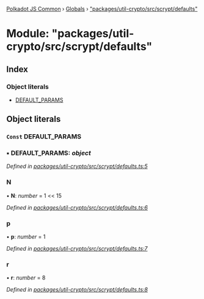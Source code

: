[Polkadot JS Common](../README.md) › [Globals](../globals.md) › ["packages/util-crypto/src/scrypt/defaults"](_packages_util_crypto_src_scrypt_defaults_.md)

# Module: "packages/util-crypto/src/scrypt/defaults"

## Index

### Object literals

* [DEFAULT_PARAMS](_packages_util_crypto_src_scrypt_defaults_.md#const-default_params)

## Object literals

### `Const` DEFAULT_PARAMS

### ▪ **DEFAULT_PARAMS**: *object*

*Defined in [packages/util-crypto/src/scrypt/defaults.ts:5](https://github.com/polkadot-js/common/blob/92cc8fc4e/packages/util-crypto/src/scrypt/defaults.ts#L5)*

###  N

• **N**: *number* = 1 << 15

*Defined in [packages/util-crypto/src/scrypt/defaults.ts:6](https://github.com/polkadot-js/common/blob/92cc8fc4e/packages/util-crypto/src/scrypt/defaults.ts#L6)*

###  p

• **p**: *number* = 1

*Defined in [packages/util-crypto/src/scrypt/defaults.ts:7](https://github.com/polkadot-js/common/blob/92cc8fc4e/packages/util-crypto/src/scrypt/defaults.ts#L7)*

###  r

• **r**: *number* = 8

*Defined in [packages/util-crypto/src/scrypt/defaults.ts:8](https://github.com/polkadot-js/common/blob/92cc8fc4e/packages/util-crypto/src/scrypt/defaults.ts#L8)*

